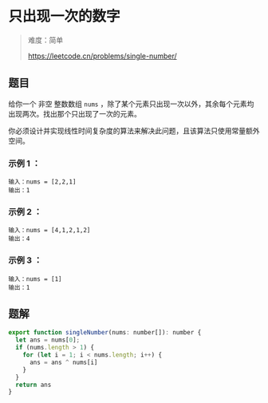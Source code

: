 # 只出现一次的数字

> 难度：简单
>
> https://leetcode.cn/problems/single-number/

## 题目

给你一个 非空 整数数组 `nums` ，除了某个元素只出现一次以外，其余每个元素均出现两次。找出那个只出现了一次的元素。

你必须设计并实现线性时间复杂度的算法来解决此问题，且该算法只使用常量额外空间。


### 示例 1 ：
```
输入：nums = [2,2,1]
输出：1
```

### 示例 2 ：
```
输入：nums = [4,1,2,1,2]
输出：4

```

### 示例 3 ：
```
输入：nums = [1]
输出：1
```

## 题解

```javascript
export function singleNumber(nums: number[]): number {
  let ans = nums[0];
  if (nums.length > 1) {
    for (let i = 1; i < nums.length; i++) {
      ans = ans ^ nums[i]
    }
  }
  return ans
}
```
